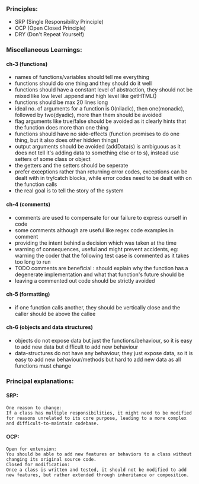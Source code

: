 ### Principles:

- SRP (Single Responsibility Principle)
- OCP (Open Closed Principle)
- DRY (Don't Repeat Yourself)

### Miscellaneous Learnings:

#### ch-3 (functions)
- names of functions/variables should tell me everything
- functions should do one thing and they should do it well
- functions should have a constant level of abstraction, they should not be mixed like low level .append and high level like getHTML()
- functions should be max 20 lines long
- ideal no. of arguments for a function is 0(niladic), then one(monadic), followed by two(dyadic), more than them should be avoided
- flag arguments like true/false should be avoided as it clearly hints that the function does more than one thing
- functions should have no side-effects (function promises to do one thing, but it also does other hidden things)
- output arguments should be avoided (addData(s) is ambiguous as it does not tell it's adding data to something else or to s), instead use setters of some class or object
- the getters and the setters should be seperate
- prefer exceptions rather than returning error codes, exceptions can be dealt with in try/catch blocks, while error codes need to be dealt with on the function calls
- the real goal is to tell the story of the system

#### ch-4 (comments)
- comments are used to compensate for our failure to express ourself in code
- some comments although are useful like regex code examples in comment
- providing the intent behind a decision which was taken at the time
- warning of consequences, useful and might prevent accidents, eg: warning the coder that the following test case is commented as it takes too long to run
- TODO comments are beneficial : should explain why the function has a degenerate implementation and what that function's future should be
- leaving a commented out code should be strictly avoided

#### ch-5 (formatting)
- if one function calls another, they should be vertically close and the caller should be above the callee

#### ch-6 (objects and data structures)
- objects do not expose data but just the functions/behaviour, so it is easy to add new data but difficult to add new behaviour
- data-structures do not have any behaviour, they just expose data, so it is easy to add new behaviour/methods but hard to add new data as all functions must change

### Principal explanations: 

#### SRP:
    One reason to change:
    If a class has multiple responsibilities, it might need to be modified for reasons unrelated to its core purpose, leading to a more complex and difficult-to-maintain codebase. 

#### OCP:
    Open for extension:
    You should be able to add new features or behaviors to a class without changing its original source code. 
    Closed for modification:
    Once a class is written and tested, it should not be modified to add new features, but rather extended through inheritance or composition. 
